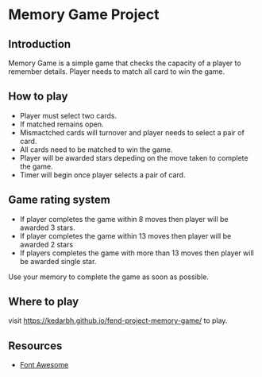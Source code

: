 # Memory Game Project

## Introduction

Memory Game is a simple game that checks the capacity of a player to remember details. Player needs to match all card to win the game.

## How to play
* Player must select two cards.
* If matched remains open.
* Mismactched cards will turnover and player needs to select a pair of card.
* All cards need to be matched to win the game.
* Player will be awarded stars depeding on the move taken to complete the game.
* Timer will begin once player selects a pair of card.

## Game rating system
* If player completes the game within 8 moves then player will be awarded 3 stars.
* If player completes the game within 13 moves then player will be awarded 2 stars
* If players completes the game with more than 13 moves then player will be awarded single star.

Use your memory to complete the game as soon as possible.

## Where to play

visit https://kedarbh.github.io/fend-project-memory-game/ to play.

## Resources
* [Font Awesome](https://fontawesome.com/)
